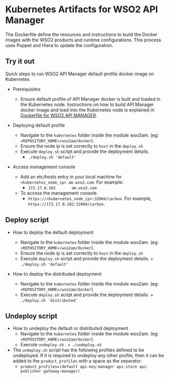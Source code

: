 # Kubernetes Artifacts for WSO2 API Manager #
The Dockerfile define the resources and instructions to build the Docker images with the WSO2 products and runtime configurations. This process uses Puppet and Hiera to update the configuration.

## Try it out
Quick steps to run WSO2 API Manager default profile docker image on Kubernetes

* Prerequisites
    - Ensure default profile of API Manager docker is built and loaded in the Kubernetes node.
    Instructions on how to build API Manager docker image and load into the Kubernetes node is explained in [Dockerfile for WSO2 API MANAGER](https://github.com/wso2/kubernetes-artifacts/tree/master/wso2am/docker).

* Deploying default profile
    - Navigate to the `kubernetes` folder inside the module wso2am. (eg: `<REPOSITORY_HOME>/wso2am/docker`). 
    - Ensure the node ip is set correctly to `host` in the `deploy.sh`
    - Execute `deploy.sh` script and provide the deployment details.
        + `./deploy.sh 'default'`

* Access management console
    - Add an etc/hosts entry in your local machine for `<kubernetes_node_ip> am.wso2.com`. For example:
        + `172.17.8.102       am.wso2.com`
    - To access the management console.
        +  `https://<kubernetes_node_ip>:32004/carbon`. For example, `https://172.17.8.102:32004/carbon`.

## Deploy script

* How to deploy the default deployment
    - Navigate to the `kubernetes` folder inside the module wso2am. (eg: `<REPOSITORY_HOME>/wso2am/docker`).
    - Ensure the node ip is set correctly to `host` in the `deploy.sh`
    - Execute `deploy.sh` script and provide the deployment details.
          + `./deploy.sh 'default'`
          
* How to deploy the distributed deployment
    - Navigate to the `kubernetes` folder inside the module wso2am. (eg: `<REPOSITORY_HOME>/wso2am/docker`).
    - Execute `deploy.sh` script and provide the deployment details.
          + `./deploy.sh 'distributed'`
    
## Undeploy script

* How to undeploy the default or distributed deployment
    - Navigate to the `kubernetes` folder inside the module wso2am. (eg: `<REPOSITORY_HOME>/wso2am/docker`).
    - Execute `undeploy.sh` .
          + `./undeploy.sh`           
* The `undeploy.sh` script has the following profiles defined to be undeployed. If it is required to undeploy any other profile, then it can be added to the `product_profiles` with a space as the separator.
    - `product_profiles=(default api-key-manager api-store api-publisher gateway-manager)`
